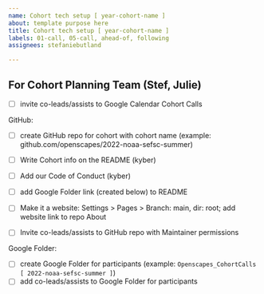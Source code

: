 ```yaml
---
name: Cohort tech setup [ year-cohort-name ]
about: template purpose here
title: Cohort tech setup [ year-cohort-name ]
labels: 01-call, 05-call, ahead-of, following
assignees: stefaniebutland

---
```


## For Cohort Planning Team (Stef, Julie)

- [ ] invite co-leads/assists to Google Calendar Cohort Calls

GitHub:
-   [ ] create GitHub repo for cohort with cohort name (example: github.com/openscapes/2022-noaa-sefsc-summer)
-   [ ] Write Cohort info on the README (kyber)
-   [ ] Add our Code of Conduct (kyber)
-   [ ] add Google Folder link (created below) to README
-   [ ] Make it a website: Settings \> Pages \> Branch: main, dir: root; add website link to repo About
-   [ ] Invite co-leads/assists to GitHub repo with Maintainer permissions


Google Folder:
-   [ ] create Google Folder for participants (example: `Openscapes_CohortCalls [ 2022-noaa-sefsc-summer ]`)
-   [ ] add co-leads/assists to Google Folder for participants
